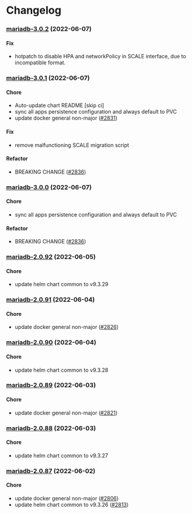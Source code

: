 # Changelog<br>


<a name="mariadb-3.0.2"></a>
### [mariadb-3.0.2](https://github.com/truecharts/apps/compare/mariadb-3.0.1...mariadb-3.0.2) (2022-06-07)

#### Fix

* hotpatch to disable HPA and networkPolicy in SCALE interface, due to incompatible format.



<a name="mariadb-3.0.1"></a>
### [mariadb-3.0.1](https://github.com/truecharts/apps/compare/mariadb-2.0.92...mariadb-3.0.1) (2022-06-07)

#### Chore

* Auto-update chart README [skip ci]
* sync all apps persistence configuration and always default to PVC
* update docker general non-major ([#2831](https://github.com/truecharts/apps/issues/2831))

#### Fix

* remove malfunctioning SCALE migration script

#### Refactor

* BREAKING CHANGE ([#2836](https://github.com/truecharts/apps/issues/2836))



<a name="mariadb-3.0.0"></a>
### [mariadb-3.0.0](https://github.com/truecharts/apps/compare/mariadb-2.0.92...mariadb-3.0.0) (2022-06-07)

#### Chore

* sync all apps persistence configuration and always default to PVC

#### Refactor

* BREAKING CHANGE ([#2836](https://github.com/truecharts/apps/issues/2836))



<a name="mariadb-2.0.92"></a>
### [mariadb-2.0.92](https://github.com/truecharts/apps/compare/mariadb-2.0.91...mariadb-2.0.92) (2022-06-05)

#### Chore

* update helm chart common to v9.3.29



<a name="mariadb-2.0.91"></a>
### [mariadb-2.0.91](https://github.com/truecharts/apps/compare/mariadb-2.0.90...mariadb-2.0.91) (2022-06-04)

#### Chore

* update docker general non-major ([#2826](https://github.com/truecharts/apps/issues/2826))



<a name="mariadb-2.0.90"></a>
### [mariadb-2.0.90](https://github.com/truecharts/apps/compare/mariadb-2.0.89...mariadb-2.0.90) (2022-06-04)

#### Chore

* update helm chart common to v9.3.28



<a name="mariadb-2.0.89"></a>
### [mariadb-2.0.89](https://github.com/truecharts/apps/compare/mariadb-2.0.88...mariadb-2.0.89) (2022-06-03)

#### Chore

* update docker general non-major ([#2821](https://github.com/truecharts/apps/issues/2821))



<a name="mariadb-2.0.88"></a>
### [mariadb-2.0.88](https://github.com/truecharts/apps/compare/mariadb-2.0.87...mariadb-2.0.88) (2022-06-03)

#### Chore

* update helm chart common to v9.3.27



<a name="mariadb-2.0.87"></a>
### [mariadb-2.0.87](https://github.com/truecharts/apps/compare/mariadb-2.0.86...mariadb-2.0.87) (2022-06-02)

#### Chore

* update docker general non-major ([#2806](https://github.com/truecharts/apps/issues/2806))
* update helm chart common to v9.3.26 ([#2813](https://github.com/truecharts/apps/issues/2813))



